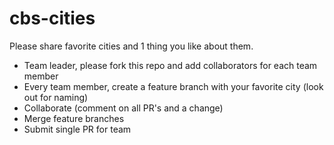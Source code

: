 # cbs-cities

Please share favorite cities and 1 thing you like about them.
- Team leader, please fork this repo and add collaborators for each team member 
- Every team member, create a feature branch with your favorite city (look out for naming)
- Collaborate (comment on all PR's and a change)
- Merge feature branches
- Submit single PR for team

